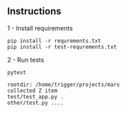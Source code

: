 ## Instructions

1 - Install requirements

```
pip install -r requrements.txt
pip install -r test-requrements.txt
```

2 - Run tests 

```
pytest 
```
    rootdir: /home/trigger/projects/mars
    collected Z item
    test/test_app.py .
    other/test.py ....
    